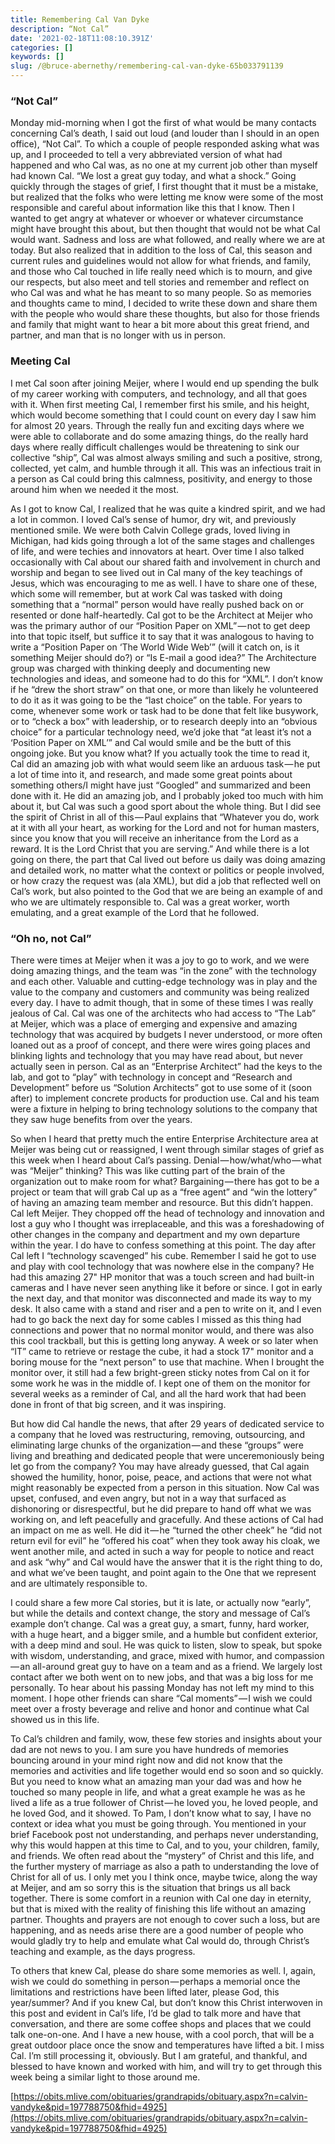 ```yaml
---
title: Remembering Cal Van Dyke
description: “Not Cal”
date: '2021-02-18T11:08:10.391Z'
categories: []
keywords: []
slug: /@bruce-abernethy/remembering-cal-van-dyke-65b033791139
---
```


### “Not Cal”

Monday mid-morning when I got the first of what would be many contacts concerning Cal’s death, I said out loud (and louder than I should in an open office), “Not Cal”. To which a couple of people responded asking what was up, and I proceeded to tell a very abbreviated version of what had happened and who Cal was, as no one at my current job other than myself had known Cal. “We lost a great guy today, and what a shock.” Going quickly through the stages of grief, I first thought that it must be a mistake, but realized that the folks who were letting me know were some of the most responsible and careful about information like this that I know. Then I wanted to get angry at whatever or whoever or whatever circumstance might have brought this about, but then thought that would not be what Cal would want. Sadness and loss are what followed, and really where we are at today. But also realized that in addition to the loss of Cal, this season and current rules and guidelines would not allow for what friends, and family, and those who Cal touched in life really need which is to mourn, and give our respects, but also meet and tell stories and remember and reflect on who Cal was and what he has meant to so many people. So as memories and thoughts came to mind, I decided to write these down and share them with the people who would share these thoughts, but also for those friends and family that might want to hear a bit more about this great friend, and partner, and man that is no longer with us in person.

### Meeting Cal

I met Cal soon after joining Meijer, where I would end up spending the bulk of my career working with computers, and technology, and all that goes with it. When first meeting Cal, I remember first his smile, and his height, which would become something that I could count on every day I saw him for almost 20 years. Through the really fun and exciting days where we were able to collaborate and do some amazing things, do the really hard days where really difficult challenges would be threatening to sink our collective “ship”, Cal was almost always smiling and such a positive, strong, collected, yet calm, and humble through it all. This was an infectious trait in a person as Cal could bring this calmness, positivity, and energy to those around him when we needed it the most.

As I got to know Cal, I realized that he was quite a kindred spirit, and we had a lot in common. I loved Cal’s sense of humor, dry wit, and previously mentioned smile. We were both Calvin College grads, loved living in Michigan, had kids going through a lot of the same stages and challenges of life, and were techies and innovators at heart. Over time I also talked occasionally with Cal about our shared faith and involvement in church and worship and began to see lived out in Cal many of the key teachings of Jesus, which was encouraging to me as well. I have to share one of these, which some will remember, but at work Cal was tasked with doing something that a “normal” person would have really pushed back on or resented or done half-heartedly. Cal got to be the Architect at Meijer who was the primary author of our “Position Paper on XML” — not to get deep into that topic itself, but suffice it to say that it was analogous to having to write a “Position Paper on ‘The World Wide Web’” (will it catch on, is it something Meijer should do?) or “Is E-mail a good idea?” The Architecture group was charged with thinking deeply and documenting new technologies and ideas, and someone had to do this for “XML”. I don’t know if he “drew the short straw” on that one, or more than likely he volunteered to do it as it was going to be the “last choice” on the table. For years to come, whenever some work or task had to be done that felt like busywork, or to “check a box” with leadership, or to research deeply into an “obvious choice” for a particular technology need, we’d joke that “at least it’s not a ‘Position Paper on XML’” and Cal would smile and be the butt of this ongoing joke. But you know what? If you actually took the time to read it, Cal did an amazing job with what would seem like an arduous task — he put a lot of time into it, and research, and made some great points about something others/I might have just “Googled” and summarized and been done with it. He did an amazing job, and I probably joked too much with him about it, but Cal was such a good sport about the whole thing. But I did see the spirit of Christ in all of this — Paul explains that “Whatever you do, work at it with all your heart, as working for the Lord and not for human masters, since you know that you will receive an inheritance from the Lord as a reward. It is the Lord Christ that you are serving.” And while there is a lot going on there, the part that Cal lived out before us daily was doing amazing and detailed work, no matter what the context or politics or people involved, or how crazy the request was (ala XML), but did a job that reflected well on Cal’s work, but also pointed to the God that we are being an example of and who we are ultimately responsible to. Cal was a great worker, worth emulating, and a great example of the Lord that he followed.

### “Oh no, not Cal”

There were times at Meijer when it was a joy to go to work, and we were doing amazing things, and the team was “in the zone” with the technology and each other. Valuable and cutting-edge technology was in play and the value to the company and customers and community was being realized every day. I have to admit though, that in some of these times I was really jealous of Cal. Cal was one of the architects who had access to “The Lab” at Meijer, which was a place of emerging and expensive and amazing technology that was acquired by budgets I never understood, or more often loaned out as a proof of concept, and there were wires going places and blinking lights and technology that you may have read about, but never actually seen in person. Cal as an “Enterprise Architect” had the keys to the lab, and got to “play” with technology in concept and “Research and Development” before us “Solution Architects” got to use some of it (soon after) to implement concrete products for production use. Cal and his team were a fixture in helping to bring technology solutions to the company that they saw huge benefits from over the years.

So when I heard that pretty much the entire Enterprise Architecture area at Meijer was being cut or reassigned, I went through similar stages of grief as this week when I heard about Cal’s passing. Denial — how/what/who — what was “Meijer” thinking? This was like cutting part of the brain of the organization out to make room for what? Bargaining — there has got to be a project or team that will grab Cal up as a “free agent” and “win the lottery” of having an amazing team member and resource. But this didn’t happen. Cal left Meijer. They chopped off the head of technology and innovation and lost a guy who I thought was irreplaceable, and this was a foreshadowing of other changes in the company and department and my own departure within the year. I do have to confess something at this point. The day after Cal left I “technology scavenged” his cube. Remember I said he got to use and play with cool technology that was nowhere else in the company? He had this amazing 27" HP monitor that was a touch screen and had built-in cameras and I have never seen anything like it before or since. I got in early the next day, and that monitor was disconnected and made its way to my desk. It also came with a stand and riser and a pen to write on it, and I even had to go back the next day for some cables I missed as this thing had connections and power that no normal monitor would, and there was also this cool trackball, but this is getting long anyway. A week or so later when “IT” came to retrieve or restage the cube, it had a stock 17" monitor and a boring mouse for the “next person” to use that machine. When I brought the monitor over, it still had a few bright-green sticky notes from Cal on it for some work he was in the middle of. I kept one of them on the monitor for several weeks as a reminder of Cal, and all the hard work that had been done in front of that big screen, and it was inspiring.

But how did Cal handle the news, that after 29 years of dedicated service to a company that he loved was restructuring, removing, outsourcing, and eliminating large chunks of the organization — and these “groups” were living and breathing and dedicated people that were unceremoniously being let go from the company? You may have already guessed, that Cal again showed the humility, honor, poise, peace, and actions that were not what might reasonably be expected from a person in this situation. Now Cal was upset, confused, and even angry, but not in a way that surfaced as dishonoring or disrespectful, but he did prepare to hand off what we was working on, and left peacefully and gracefully. And these actions of Cal had an impact on me as well. He did it — he “turned the other cheek” he “did not return evil for evil” he “offered his coat” when they took away his cloak, we went another mile, and acted in such a way for people to notice and react and ask “why” and Cal would have the answer that it is the right thing to do, and what we’ve been taught, and point again to the One that we represent and are ultimately responsible to.

I could share a few more Cal stories, but it is late, or actually now “early”, but while the details and context change, the story and message of Cal’s example don’t change. Cal was a great guy, a smart, funny, hard worker, with a huge heart, and a bigger smile, and a humble but confident exterior, with a deep mind and soul. He was quick to listen, slow to speak, but spoke with wisdom, understanding, and grace, mixed with humor, and compassion — an all-around great guy to have on a team and as a friend. We largely lost contact after we both went on to new jobs, and that was a big loss for me personally. To hear about his passing Monday has not left my mind to this moment. I hope other friends can share “Cal moments” — I wish we could meet over a frosty beverage and relive and honor and continue what Cal showed us in this life.

To Cal’s children and family, wow, these few stories and insights about your dad are not news to you. I am sure you have hundreds of memories bouncing around in your mind right now and did not know that the memories and activities and life together would end so soon and so quickly. But you need to know what an amazing man your dad was and how he touched so many people in life, and what a great example he was as he lived a life as a true follower of Christ — he loved you, he loved people, and he loved God, and it showed. To Pam, I don’t know what to say, I have no context or idea what you must be going through. You mentioned in your brief Facebook post not understanding, and perhaps never understanding, why this would happen at this time to Cal, and to you, your children, family, and friends. We often read about the “mystery” of Christ and this life, and the further mystery of marriage as also a path to understanding the love of Christ for all of us. I only met you I think once, maybe twice, along the way at Meijer, and am so sorry this is the situation that brings us all back together. There is some comfort in a reunion with Cal one day in eternity, but that is mixed with the reality of finishing this life without an amazing partner. Thoughts and prayers are not enough to cover such a loss, but are happening, and as needs arise there are a good number of people who would gladly try to help and emulate what Cal would do, through Christ’s teaching and example, as the days progress.

To others that knew Cal, please do share some memories as well. I, again, wish we could do something in person — perhaps a memorial once the limitations and restrictions have been lifted later, please God, this year/summer? And if you knew Cal, but don’t know this Christ interwoven in this post and evident in Cal’s life, I’d be glad to talk more and have that conversation, and there are some coffee shops and places that we could talk one-on-one. And I have a new house, with a cool porch, that will be a great outdoor place once the snow and temperatures have lifted a bit. I miss Cal. I’m still processing it, obviously. But I am grateful, and thankful, and blessed to have known and worked with him, and will try to get through this week being a similar light to those around me.

[https://obits.mlive.com/obituaries/grandrapids/obituary.aspx?n=calvin-vandyke&pid=197788750&fhid=4925](https://obits.mlive.com/obituaries/grandrapids/obituary.aspx?n=calvin-vandyke&pid=197788750&fhid=4925)
